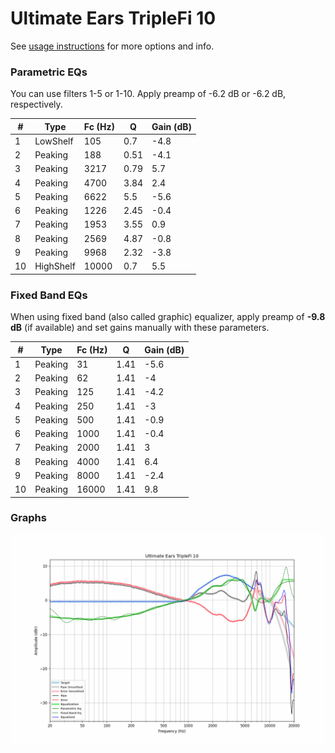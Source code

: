 # Ultimate Ears TripleFi 10
See [usage instructions](https://github.com/jaakkopasanen/AutoEq#usage) for more options and info.

### Parametric EQs
You can use filters 1-5 or 1-10. Apply preamp of -6.2 dB or -6.2 dB, respectively.

|   # | Type      |   Fc (Hz) |    Q |   Gain (dB) |
|-----|-----------|-----------|------|-------------|
|   1 | LowShelf  |       105 | 0.7  |        -4.8 |
|   2 | Peaking   |       188 | 0.51 |        -4.1 |
|   3 | Peaking   |      3217 | 0.79 |         5.7 |
|   4 | Peaking   |      4700 | 3.84 |         2.4 |
|   5 | Peaking   |      6622 | 5.5  |        -5.6 |
|   6 | Peaking   |      1226 | 2.45 |        -0.4 |
|   7 | Peaking   |      1953 | 3.55 |         0.9 |
|   8 | Peaking   |      2569 | 4.87 |        -0.8 |
|   9 | Peaking   |      9968 | 2.32 |        -3.8 |
|  10 | HighShelf |     10000 | 0.7  |         5.5 |

### Fixed Band EQs
When using fixed band (also called graphic) equalizer, apply preamp of **-9.8 dB** (if available) and set gains manually with these parameters.

|   # | Type    |   Fc (Hz) |    Q |   Gain (dB) |
|-----|---------|-----------|------|-------------|
|   1 | Peaking |        31 | 1.41 |        -5.6 |
|   2 | Peaking |        62 | 1.41 |        -4   |
|   3 | Peaking |       125 | 1.41 |        -4.2 |
|   4 | Peaking |       250 | 1.41 |        -3   |
|   5 | Peaking |       500 | 1.41 |        -0.9 |
|   6 | Peaking |      1000 | 1.41 |        -0.4 |
|   7 | Peaking |      2000 | 1.41 |         3   |
|   8 | Peaking |      4000 | 1.41 |         6.4 |
|   9 | Peaking |      8000 | 1.41 |        -2.4 |
|  10 | Peaking |     16000 | 1.41 |         9.8 |

### Graphs
![](./Ultimate%20Ears%20TripleFi%2010.png)
